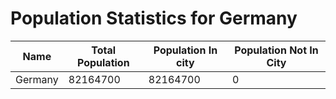 # Population Statistics for Germany

| Name | Total Population | Population In city | Population Not In City |
| ---- | ---------------- | ------------------ | ---------------------- |
| Germany | 82164700 | 82164700 | 0